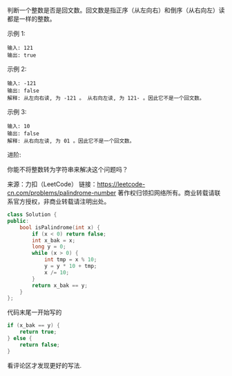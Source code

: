 判断一个整数是否是回文数。回文数是指正序（从左向右）和倒序（从右向左）读都是一样的整数。

示例 1:

    输入: 121
    输出: true

示例 2:

    输入: -121
    输出: false
    解释: 从左向右读, 为 -121 。 从右向左读, 为 121- 。因此它不是一个回文数。

示例 3:

    输入: 10
    输出: false
    解释: 从右向左读, 为 01 。因此它不是一个回文数。

进阶:

你能不将整数转为字符串来解决这个问题吗？

来源：力扣（LeetCode）
链接：https://leetcode-cn.com/problems/palindrome-number
著作权归领扣网络所有。商业转载请联系官方授权，非商业转载请注明出处。

```c++
class Solution {
public:
    bool isPalindrome(int x) {
        if (x < 0) return false;
        int x_bak = x;
        long y = 0;
        while (x > 0) {
            int tmp = x % 10;
            y = y * 10 + tmp;
            x /= 10;
        }
        return x_bak == y;
    }
};
```

代码末尾一开始写的
```c++
if (x_bak == y) {
    return true;
} else {
    return false;
}
```

看评论区才发现更好的写法.